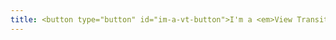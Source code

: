 ```yaml
---
title: <button type="button" id="im-a-vt-button">I'm a <em>View Transition</em>!</button>
---
```


<script type="module">
	const imAVTButton = document.querySelector(`button#im-a-vt-button`);
	const imAVTPopover = document.querySelector(`div#im-a-vt`);

	imAVTButton.addEventListener('click', (event) => {
		event.stopPropagation();

		// Fallback for browsers that don't support this API:
		if (!document.startViewTransition) {
			imAVTPopover.togglePopover();
			return;
		}

		// With a View Transition:
		document.startViewTransition(() => {
			imAVTPopover.togglePopover();
		});
	});

	const hidePopover = () => {
		if (!imAVTPopover.matches(":popover-open")) return;

		// Fallback for browsers that don't support this API:
		if (!document.startViewTransition) {
			imAVTPopover.hidePopover();
			return;
		}

		// With a View Transition:
		document.startViewTransition(() => {
			imAVTPopover.hidePopover();
		});
	}

	document.documentElement.addEventListener('click', (event) => {
		if (event.target === imAVTPopover) return;
		hidePopover();
	});

	window.addEventListener('keyup', (event) => {
		if (event.key !== "Escape") return;
		hidePopover();
	});
</script>

<style>
	#im-a-vt {
		block-size: 55vmin;
		border: none;
		border-radius: var(--radius-round);
		box-shadow: var(--shadow-6);
		inline-size: 55vmin;
		padding: var(--size-8);
		place-self: center;
		place-items: center;
		view-transition-name: im-a-vt-popover;

		& img {
			block-size: 100%;
			inline-size: 100%;
		}
	}

	::view-transition-old(im-a-vt-popover):only-child {
		animation:
			var(--animation-scale-up),
			var(--animation-fade-out);
		animation-timing-function: var(--ease-in-out-5);
	}

	::view-transition-new(im-a-vt-popover):only-child {
		animation: 
			var(--animation-scale-down) reverse backwards,
			circle-in-center 0.5s var(--ease-in-5) normal forwards;
	}
</style>

<div id="im-a-vt" popover="manual">
	<picture>
		<source srcset="https://fonts.gstatic.com/s/e/notoemoji/latest/1f92f/512.webp" type="image/webp">
		<img src="https://fonts.gstatic.com/s/e/notoemoji/latest/1f92f/512.gif" alt="🤯" width="160" height="160">
	</picture>
</div>
